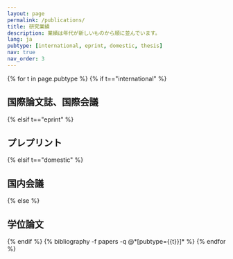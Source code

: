 ```yaml
---
layout: page
permalink: /publications/
title: 研究業績
description: 業績は年代が新しいものから順に並んでいます。
lang: ja
pubtype: [international, eprint, domestic, thesis]
nav: true
nav_order: 3
---
```


<div class="publications">

{% for t in page.pubtype %}
  {% if t=="international" %}
  <h2 class="pubtype">国際論文誌、国際会議</h2>
  {% elsif t=="eprint" %}
  <h2 class="pubtype">プレプリント</h2>
  {% elsif t=="domestic" %}
  <h2 class="pubtype">国内会議</h2>
  {% else %}
  <h2 class="pubtype">学位論文</h2>
  {% endif %}
  {% bibliography -f papers -q @*[pubtype={{t}}]* %}
{% endfor %}

</div>
